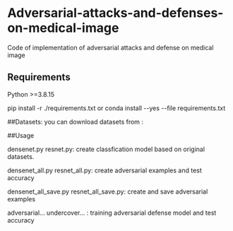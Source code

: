 # Adversarial-attacks-and-defenses-on-medical-image
Code of implementation of adversarial attacks and defense on medical image 

## Requirements
Python >=3.8.15

pip install -r ./requirements.txt  or conda install --yes --file requirements.txt


##Datasets:
you can download datasets from :


##Usage

densenet.py resnet.py: create classfication model based on original datasets.

densenet_all.py resnet_all.py: create adversarial examples and test accuracy

densenet_all_save.py resnet_all_save.py: create and save adversarial examples

adversarial...  undercover...   : training adversarial defense model and test accuracy
